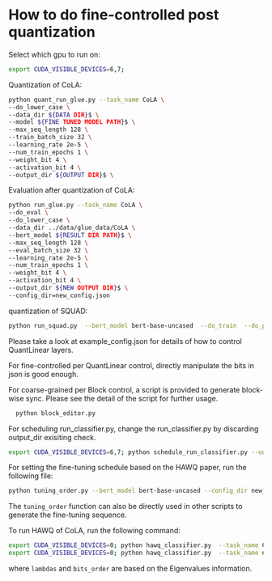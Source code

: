 # How to do fine-controlled post quantization

Select which gpu to run on:
```bash
export CUDA_VISIBLE_DEVICES=6,7;
```

Quantization of CoLA:
```bash
python quant_run_glue.py --task_name CoLA \
--do_lower_case \
--data_dir ${DATA DIR}$ \
--model ${FINE TUNED MODEL PATH}$ \
--max_seq_length 128 \
--train_batch_size 32 \
--learning_rate 2e-5 \
--num_train_epochs 1 \
--weight_bit 4 \
--activation_bit 4 \
--output_dir ${OUTPUT DIR}$ \
```

Evaluation after quantization of CoLA:
```bash
python run_glue.py --task_name CoLA \
--do_eval \
--do_lower_case \
--data_dir ../data/glue_data/CoLA \
--bert_model ${RESULT DIR PATH}$ \
--max_seq_length 128 \
--eval_batch_size 32 \
--learning_rate 2e-5 \
--num_train_epochs 1 \
--weight_bit 4 \
--activation_bit 4 \
--output_dir ${NEW OUTPUT DIR}$ \
--config_dir=new_config.json
```

quantization of SQUAD:
```bash
python run_squad.py  --bert_model bert-base-uncased  --do_train  --do_predict  --do_lower_case  --train_file $SQUAD_DIR/train-v1.1.json  --predict_file $SQUAD_DIR/dev-v1.1.json  --train_batch_size 12  --learning_rate 3e-5  --num_train_epochs 2.0  --max_seq_length 384  --doc_stride 128  --output_dir ../results/ --config_dir=new_config.json
```
 
Please take a look at example_config.json for details of how to control QuantLinear layers.

For fine-controlled per QuantLinear control, directly manipulate the bits in json is good enough.

For coarse-grained per Block control, a script is provided to generate block-wise sync. Please see the detail of the script for further usage.
```bash
  python block_editor.py
```

For scheduling run_classifier.py, change the run_classifier.py by discarding output_dir exisiting check. 
```bash
export CUDA_VISIBLE_DEVICES=6,7; python schedule_run_classifier.py --output_dir ../results/ --block_wise_bits_mask 8 8 8 8 8 8 6 6 6 2 2 2 --block_wise_order 5 6 7 4 3 2 1 0 8 9 10 11
```

For setting the fine-tuning schedule based on the HAWQ paper, run the following file:
```bash
python tuning_order.py --bert_model bert-base-uncased --config_dir new_config.json --task_name CoLA --lambdas 1. 1. 1. 1. 1. 1. 1. 1. 1. 1. 1. 1.
```
The `tuning_order` function can also be directly used in other scripts to generate the fine-tuning sequence.


To run HAWQ of CoLA, run the following command:
```bash
export CUDA_VISIBLE_DEVICES=0; python hawq_classifier.py  --task_name CoLA --bert_model bert-base-uncased --lambdas 6.67 9.38 14.55 18.26 18.81 21.75 16.43 15.37 25.82 1.71 0.80 1.01   --bits_order 8 5 4 3 6 7 2 1 0 9 11 10
export CUDA_VISIBLE_DEVICES=0; python hawq_classifier.py  --task_name ner --bert_model bert-base-cased --lambdas 71.77 66.07 57.8  54.43 50.38 42.11 41.06 36.46 18.22 9.8  9.37  4.29   --bits_order 6  7  5  4  8  3  1  2  0 10 11  9
```
where `lambdas` and `bits_order` are based on the Eigenvalues information.

